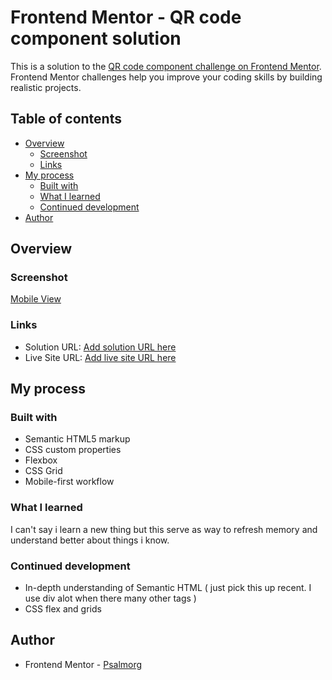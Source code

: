 # Frontend Mentor - QR code component solution

This is a solution to the [QR code component challenge on Frontend Mentor](https://www.frontendmentor.io/challenges/qr-code-component-iux_sIO_H). Frontend Mentor challenges help you improve your coding skills by building realistic projects. 

## Table of contents

- [Overview](#overview)
  - [Screenshot](#screenshot)
  - [Links](#links)
- [My process](#my-process)
  - [Built with](#built-with)
  - [What I learned](#what-i-learned)
  - [Continued development](#continued-development)
- [Author](#author)


## Overview

### Screenshot

[Mobile View](https://github.com/Psalmorg/Project_1/blob/main/Screenshot%20(6).png)



### Links

- Solution URL: [Add solution URL here](https://your-solution-url.com)
- Live Site URL: [Add live site URL here](https://psalmorg.github.io/Project_1/)

## My process

### Built with

- Semantic HTML5 markup
- CSS custom properties
- Flexbox
- CSS Grid
- Mobile-first workflow


### What I learned

I can't say i learn a new thing but this serve as way to refresh memory and understand better about things i know.

### Continued development

 - In-depth understanding of Semantic HTML ( just pick this up recent. I use div alot when there many other tags ) 
 - CSS flex and grids


## Author

- Frontend Mentor - [Psalmorg](https://www.frontendmentor.io/profile/psalmorg)
